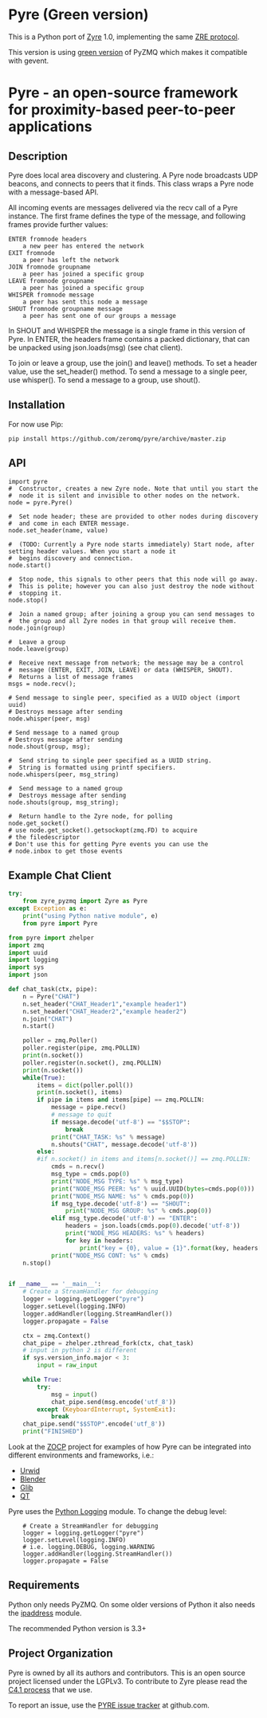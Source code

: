 Pyre (Green version)
====================

This is a Python port of [Zyre](http://zyre.org) 1.0, implementing the same [ZRE protocol](http://rfc.zeromq.org/spec:36).

This version is using [green version](https://github.com/zeromq/pyzmq/tree/master/zmq/green) of PyZMQ which makes it compatible with gevent.

# Pyre - an open-source framework for proximity-based peer-to-peer applications

## Description

Pyre does local area discovery and clustering. A Pyre node broadcasts
UDP beacons, and connects to peers that it finds. This class wraps a
Pyre node with a message-based API.

All incoming events are messages delivered via the recv call of a Pyre
instance. The first frame defines the type of the message, and following
frames provide further values:

    ENTER fromnode headers
        a new peer has entered the network
    EXIT fromnode
        a peer has left the network
    JOIN fromnode groupname
        a peer has joined a specific group
    LEAVE fromnode groupname
        a peer has joined a specific group
    WHISPER fromnode message
        a peer has sent this node a message
    SHOUT fromnode groupname message
        a peer has sent one of our groups a message

In SHOUT and WHISPER the message is a single frame in this version
of Pyre. In ENTER, the headers frame contains a packed dictionary, 
that can be unpacked using json.loads(msg) (see chat client).

To join or leave a group, use the join() and leave() methods.
To set a header value, use the set_header() method. To send a message
to a single peer, use whisper(). To send a message to a group, use
shout().

## Installation

For now use Pip:

    pip install https://github.com/zeromq/pyre/archive/master.zip

## API

    import pyre
    #  Constructor, creates a new Zyre node. Note that until you start the
    #  node it is silent and invisible to other nodes on the network.
    node = pyre.Pyre()

    #  Set node header; these are provided to other nodes during discovery
    #  and come in each ENTER message.
    node.set_header(name, value)

    #  (TODO: Currently a Pyre node starts immediately) Start node, after setting header values. When you start a node it
    #  begins discovery and connection.
    node.start()

    #  Stop node, this signals to other peers that this node will go away.
    #  This is polite; however you can also just destroy the node without
    #  stopping it.
    node.stop()

    #  Join a named group; after joining a group you can send messages to
    #  the group and all Zyre nodes in that group will receive them.
    node.join(group)

    #  Leave a group
    node.leave(group)

    #  Receive next message from network; the message may be a control
    #  message (ENTER, EXIT, JOIN, LEAVE) or data (WHISPER, SHOUT).
    #  Returns a list of message frames
    msgs = node.recv();

    # Send message to single peer, specified as a UUID object (import uuid)
    # Destroys message after sending
    node.whisper(peer, msg)

    # Send message to a named group
    # Destroys message after sending
    node.shout(group, msg);

    #  Send string to single peer specified as a UUID string.
    #  String is formatted using printf specifiers.
    node.whispers(peer, msg_string)

    #  Send message to a named group
    #  Destroys message after sending
    node.shouts(group, msg_string);
        
    #  Return handle to the Zyre node, for polling
    node.get_socket()
    # use node.get_socket().getsockopt(zmq.FD) to acquire 
    # the filedescriptor
    # Don't use this for getting Pyre events you can use the 
    # node.inbox to get those events

## Example Chat Client

```python
try:
    from zyre_pyzmq import Zyre as Pyre
except Exception as e:
    print("using Python native module", e)
    from pyre import Pyre 

from pyre import zhelper 
import zmq 
import uuid
import logging
import sys
import json

def chat_task(ctx, pipe):
    n = Pyre("CHAT")
    n.set_header("CHAT_Header1","example header1")
    n.set_header("CHAT_Header2","example header2")
    n.join("CHAT")
    n.start()

    poller = zmq.Poller()
    poller.register(pipe, zmq.POLLIN)
    print(n.socket())
    poller.register(n.socket(), zmq.POLLIN)
    print(n.socket())
    while(True):
        items = dict(poller.poll())
        print(n.socket(), items)
        if pipe in items and items[pipe] == zmq.POLLIN:
            message = pipe.recv()
            # message to quit
            if message.decode('utf-8') == "$$STOP":
                break
            print("CHAT_TASK: %s" % message)
            n.shouts("CHAT", message.decode('utf-8'))
        else:
        #if n.socket() in items and items[n.socket()] == zmq.POLLIN:
            cmds = n.recv()
            msg_type = cmds.pop(0)
            print("NODE_MSG TYPE: %s" % msg_type)
            print("NODE_MSG PEER: %s" % uuid.UUID(bytes=cmds.pop(0)))
            print("NODE_MSG NAME: %s" % cmds.pop(0))
            if msg_type.decode('utf-8') == "SHOUT":
                print("NODE_MSG GROUP: %s" % cmds.pop(0))
            elif msg_type.decode('utf-8') == "ENTER":
                headers = json.loads(cmds.pop(0).decode('utf-8'))
                print("NODE_MSG HEADERS: %s" % headers)
                for key in headers:
                    print("key = {0}, value = {1}".format(key, headers[key]))
            print("NODE_MSG CONT: %s" % cmds)
    n.stop()


if __name__ == '__main__':
    # Create a StreamHandler for debugging
    logger = logging.getLogger("pyre")
    logger.setLevel(logging.INFO)
    logger.addHandler(logging.StreamHandler())
    logger.propagate = False

    ctx = zmq.Context()
    chat_pipe = zhelper.zthread_fork(ctx, chat_task)
    # input in python 2 is different
    if sys.version_info.major < 3:
        input = raw_input

    while True:
        try:
            msg = input()
            chat_pipe.send(msg.encode('utf_8'))
        except (KeyboardInterrupt, SystemExit):
            break
    chat_pipe.send("$$STOP".encode('utf_8'))
    print("FINISHED")
```

Look at the [ZOCP](https://github.com/z25/pyZOCP) project for examples of how Pyre can be 
integrated into different environments and frameworks, i.e.:
- [Urwid](https://github.com/z25/pyZOCP/blob/master/examples/urwZOCP.py)
- [Blender](https://github.com/z25/pyZOCP/blob/master/examples/BpyZOCP.py)
- [Glib](https://github.com/z25/pyZOCP/blob/master/examples/glib_node.py)
- [QT](https://github.com/z25/pyZOCP/blob/master/examples/qt_ui_node.py)


Pyre uses the [Python Logging](https://docs.python.org/3.4/library/logging.html) module.
To change the debug level:

```
    # Create a StreamHandler for debugging
    logger = logging.getLogger("pyre")
    logger.setLevel(logging.INFO)
    # i.e. logging.DEBUG, logging.WARNING
    logger.addHandler(logging.StreamHandler())
    logger.propagate = False

```

## Requirements

Python only needs PyZMQ. On some older versions of Python 
it also needs the [ipaddress](https://docs.python.org/3.4/library/ipaddress.html?highlight=ipaddress#module-ipaddress) module.

The recommended Python version is 3.3+


## Project Organization

Pyre is owned by all its authors and contributors. This is an open source
project licensed under the LGPLv3. To contribute to Zyre please read the
[C4.1 process](http://rfc.zeromq.org/spec:22) that we use.

To report an issue, use the [PYRE issue tracker](https://github.com/zeromq/pyre/issues) at github.com.
